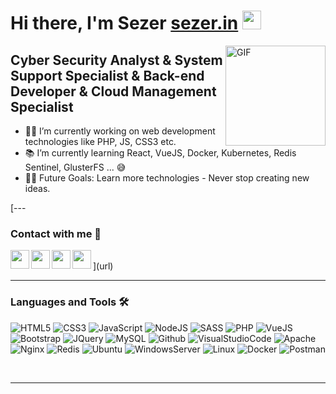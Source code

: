 # Hi there, I'm Sezer [sezer.in][website] <img width="30px" src="https://media.tenor.com/images/3b388fe03da271d2674faf85eb7c3fcd/tenor.gif" />

<img align="right" alt="GIF" height="160px" src="https://camo.githubusercontent.com/992babdffd8c74a1502de375fbdf7e4d54773242/68747470733a2f2f6d656469612e67697068792e636f6d2f6d656469612f53576f536b4e36447854737a71494b4571762f67697068792e676966" />

## Cyber Security Analyst & System Support Specialist & Back-end Developer & Cloud Management Specialist 

- 👨‍💻 I’m currently working on web development technologies like PHP, JS, CSS3 etc.
- 📚 I’m currently learning React, VueJS, Docker, Kubernetes, Redis Sentinel, GlusterFS ... 😅
- 💪🏼 Future Goals: Learn more technologies - Never stop creating new ideas.

[---

### Contact with me 📝

[<img align="left" height="30px" src="https://image.flaticon.com/icons/png/512/1253/1253355.png" />][website]
[<img align="left" height="30px" src="https://image.flaticon.com/icons/png/512/124/124011.png"/>][linkedin]
[<img align="left" height="30px" src="https://cdn-icons-png.flaticon.com/512/174/174855.png" />][instagram]
[<img align="left" height="30px" src="https://image.flaticon.com/icons/png/512/733/733579.png" />][twitter]

<br />](url)

---

### Languages and Tools 🛠 

![HTML5](https://img.shields.io/badge/HTML5-E34F26?style=flat-square&logo=html5&logoColor=white)
![CSS3](https://img.shields.io/badge/CSS3-1572B6?style=flat-square&logo=css3&logoColor=white)
![JavaScript](https://img.shields.io/badge/JavaScript-F7DF1E?style=flat-square&logo=javascript&logoColor=black)
![NodeJS](https://img.shields.io/badge/Node.js-43853D?style=flat-square&logo=node.js&logoColor=white)
![SASS](https://img.shields.io/badge/SASS-CC6699?style=flat-square&logo=sass&logoColor=white)
![PHP](https://img.shields.io/badge/PHP-777BB4?style=flat-square&logo=php&logoColor=white)
![VueJS](https://img.shields.io/badge/Vue.js-35495E?style=flat-square&logo=vue.js&logoColor=4FC08D)
![Bootstrap](https://img.shields.io/badge/Bootstrap-563D7C?style=flat-square&logo=bootstrap&logoColor=white)
![JQuery](https://img.shields.io/badge/jQuery-0769AD?style=flat-square&logo=jquery&logoColor=white)
![MySQL](https://img.shields.io/badge/MySQL-00000F?style=flat-square&logo=mysql&logoColor=white)
![Github](https://img.shields.io/badge/Github-%23121011.svg?style=flat-square&logo=github&logoColor=white)
![VisualStudioCode](https://img.shields.io/badge/VisualStudioCode-0078d7.svg?style=flat-square&logo=visual-studio-code&logoColor=white)
![Apache](https://img.shields.io/badge/Apache-%23D42029.svg?style=flat-square&logo=apache&logoColor=white)
![Nginx](https://img.shields.io/badge/Nginx-%23009639.svg?style=flat-square&logo=nginx&logoColor=white)
![Redis](https://img.shields.io/badge/Redis-%23DD0031.svg?style=flat-square&logo=redis&logoColor=white)
![Ubuntu](https://img.shields.io/badge/Ubuntu-E95420?style=flat-square&logo=ubuntu&logoColor=white)
![WindowsServer](https://img.shields.io/badge/Windows-0078D6?style=flat-square&logo=windows&logoColor=white)
![Linux](https://img.shields.io/badge/Linux-FCC624?style=flat-square&logo=linux&logoColor=black)
![Docker](https://img.shields.io/badge/Docker-%230db7ed.svg?style=flat-square&logo=docker&logoColor=white)
![Postman](https://img.shields.io/badge/Postman-FF6C37?style=flat-square&logo=postman&logoColor=red)

<br/>

---

<br/>

<!--
  <h2 align="center"> Github Statistics 📈 </h2>
  
  <div align="center"> 
     <a href="">
      <img align="center" src="https://github-readme-stats-sigma-five.vercel.app/api?username=sezersanlikan&show_icons=true&include_all_commits=true&count_private=true&theme=react&line_height=40" />
    </a>
    <a href="">
      <img align="center" src="https://github-readme-stats.vercel.app/api/top-langs/?username=sezersanlikan&theme=react&line_height=40&hide=css"/>
    </a>
</div

<br/>
----
-->
[website]: https://sezer.in/
[instagram]: https://www.instagram.com/sezersanlikan
[linkedin]: https://www.linkedin.com/in/sezersanlikan
[twitter]: https://twitter.com/sezersanlikan


